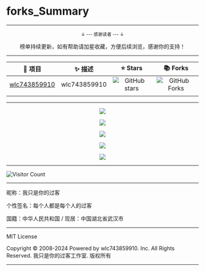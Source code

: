 # forks_Summary

---

<div align="center">
    <p><sub>↓ --- 感谢读者 --- ↓</sub></p>
    榜单持续更新，如有帮助请加星收藏，方便后续浏览，感谢你的支持！
</div>

---

| 🎁 项目 | ✨ 描述 | ⭐ Stars | 📚 Forks |
| :--------: | :--------: | :---------: | :---------: |
| [wlc743859910](https://github.com/wlc743859910/wlc743859910) | wlc743859910 | <img src="https://img.shields.io/github/stars/wlc743859910/wlc743859910" alt="GitHub stars"> | <img src="https://img.shields.io/github/forks/wlc743859910/wlc743859910" alt="GitHub Forks"> |
|  |  |  |  |

---

<p align="center">
  <img src="https://raw.gitmirror.com/wlc743859910/forks_Summary/blob/master/img/1.webp">
</p>

<p align="center">
  <img src="https://raw.gitmirror.com/wlc743859910/forks_Summary/master/img/2.webp">
</p>

<p align="center">
  <img src="https://raw.gitmirror.com/wlc743859910/forks_Summary/master/img/3.webp">
</p>

<p align="center">
  <img src="https://raw.gitmirror.com/wlc743859910/forks_Summary/master/img/4.webp">
</p>

<p align="center">
  <img src="https://raw.gitmirror.com/wlc743859910/forks_Summary/master/img/5.webp">
</p>

---

![Visitor Count](https://profile-counter.glitch.me/{forks_Summary}/count.svg)

---

昵称：我只是你的过客

个性签名：每个人都是每个人的过客

国籍：中华人民共和国 / 现居：中国湖北省武汉市

---

MIT License

Copyright © 2008-2024 Powered by wlc743859910. Inc. All Rights Reserved. 我只是你的过客工作室. 版权所有

---
